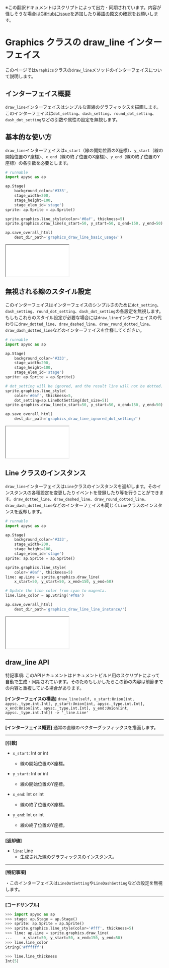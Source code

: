 <span class="inconspicuous-txt">※この翻訳ドキュメントはスクリプトによって出力・同期されています。内容が怪しそうな場合は<a href="https://github.com/simon-ritchie/apysc/issues" target="_blank">GitHubにissue</a>を追加したり[英語の原文](graphics_draw_line.md)の確認をお願いします。</span>

# Graphics クラスの draw_line インターフェイス

このページでは`Graphics`クラスの`draw_line`メソッドのインターフェイスについて説明します。

## インターフェイス概要

`draw_line`インターフェイスはシンプルな直線のグラフィックスを描画します。このインターフェイスは`dot_setting`、`dash_setting`、`round_dot_setting`、`dash_dot_setting`などの引数や属性の設定を無視します。

## 基本的な使い方

`draw_line`インターフェイスは`x_start`（線の開始位置のX座標）、`y_start`（線の開始位置のY座標）、`x_end`（線の終了位置のX座標）、`y_end`（線の終了位置のY座標）の各引数を必要とします。

```py
# runnable
import apysc as ap

ap.Stage(
    background_color='#333',
    stage_width=200,
    stage_height=100,
    stage_elem_id='stage')
sprite: ap.Sprite = ap.Sprite()

sprite.graphics.line_style(color='#0af', thickness=5)
sprite.graphics.draw_line(x_start=50, y_start=50, x_end=150, y_end=50)

ap.save_overall_html(
    dest_dir_path='graphics_draw_line_basic_usage/')
```

<iframe src="static/graphics_draw_line_basic_usage/index.html" width="200" height=100></iframe>

## 無視される線のスタイル設定

このインターフェイスはインターフェイスのシンプルさのために`dot_setting`、`dash_setting`、`round_dot_setting`、`dash_dot_setting`の各設定を無視します。もしもこれらのスタイル設定が必要な場合には`draw_line`インターフェイスの代わりに`draw_dotted_line`、`draw_dashed_line`、`draw_round_dotted_line`、`draw_dash_dotted_line`などのインターフェイスを仕様してください。

```py
# runnable
import apysc as ap

ap.Stage(
    background_color='#333',
    stage_width=200,
    stage_height=100,
    stage_elem_id='stage')
sprite: ap.Sprite = ap.Sprite()

# dot_setting will be ignored, and the result line will not be dotted.
sprite.graphics.line_style(
    color='#0af', thickness=5,
    dot_setting=ap.LineDotSetting(dot_size=5))
sprite.graphics.draw_line(x_start=50, y_start=50, x_end=150, y_end=50)

ap.save_overall_html(
    dest_dir_path='graphics_draw_line_ignored_dot_setting/')
```

<iframe src="static/graphics_draw_line_ignored_dot_setting/index.html" width="200" height=100></iframe>

## Line クラスのインスタンス

`draw_line`インターフェイスは`Line`クラスのインスタンスを返却します。そのインスタンスの各種設定を変更したりイベントを登録したり等を行うことができます。`draw_dotted_line`、`draw_dashed_line`、`draw_round_dotted_line`、`draw_dash_dotted_line`などのインターフェイスも同じく`Line`クラスのインスタンスを返却します。

```py
# runnable
import apysc as ap

ap.Stage(
    background_color='#333',
    stage_width=200,
    stage_height=100,
    stage_elem_id='stage')
sprite: ap.Sprite = ap.Sprite()

sprite.graphics.line_style(
    color='#0af', thickness=5)
line: ap.Line = sprite.graphics.draw_line(
    x_start=50, y_start=50, x_end=150, y_end=50)

# Update the line color from cyan to magenta.
line.line_color = ap.String('#f0a')

ap.save_overall_html(
    dest_dir_path='graphics_draw_line_line_instance/')
```

<iframe src="static/graphics_draw_line_line_instance/index.html" width="200" height=100></iframe>

## draw_line API

<span class="inconspicuous-txt">特記事項: このAPIドキュメントはドキュメントビルド用のスクリプトによって自動で生成・同期されています。そのためもしかしたらこの節の内容は前節までの内容と重複している場合があります。</span>

**[インターフェイスの構造]** `draw_line(self, x_start:Union[int, apysc._type.int.Int], y_start:Union[int, apysc._type.int.Int], x_end:Union[int, apysc._type.int.Int], y_end:Union[int, apysc._type.int.Int]) -> '_line.Line'`<hr>

**[インターフェイス概要]** 通常の直線のベクターグラフィックスを描画します。<hr>

**[引数]**

- `x_start`: Int or int
  - 線の開始位置のX座標。

- `y_start`: Int or int
  - 線の開始位置のY座標。

- `x_end`: Int or int
  - 線の終了位置のX座標。

- `y_end`: Int or int
  - 線の終了位置のY座標。

<hr>

**[返却値]**

- `line`: Line
  - 生成された線のグラフィックスのインスタンス。

<hr>

**[特記事項]**

 ・このインターフェイスは`LineDotSetting`や`LineDashSetting`などの設定を無視します。<hr>

**[コードサンプル]**

```py
>>> import apysc as ap
>>> stage: ap.Stage = ap.Stage()
>>> sprite: ap.Sprite = ap.Sprite()
>>> sprite.graphics.line_style(color='#fff', thickness=5)
>>> line: ap.Line = sprite.graphics.draw_line(
...     x_start=50, y_start=50, x_end=150, y_end=50)
>>> line.line_color
String('#ffffff')

>>> line.line_thickness
Int(5)
```